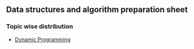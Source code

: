 ## Data structures and algorithm preparation sheet 

### Topic wise distribution

* [Dynamic Programming](https://docs.google.com/spreadsheets/d/1X5xHvc9p00uixMrqgCUMox5YRGTDOrNWQSmG7CRMsjU/edit#gid=0)


